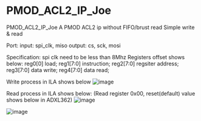 # PMOD_ACL2_IP_Joe
PMOD_ACL2_IP_Joe
A PMOD ACL2 ip without FIFO/brust read
Simple write & read

Port: 
input:  spi_clk, miso
output: cs, sck, mosi

Specification:
spi clk need to be less than 8Mhz
Registers offset shows below:
reg0[0]	load;
reg1[7:0]	instruction;
reg2[7:0]	regsiter address;
reg3[7:0]	data write;
reg4[7:0]	data read;


Write process in ILA shows below
![image](https://user-images.githubusercontent.com/102744628/179319117-75381ef5-71a9-4c3b-afc9-8df2b577546d.png)

Read process in ILA shows below:
(Read register 0x00, reset(default) value shows below in ADXL362)
![image](https://user-images.githubusercontent.com/102744628/179319374-a3c6399f-d139-4607-9090-14f406103fc0.png)

![image](https://user-images.githubusercontent.com/102744628/179319226-86b44868-caba-4cc0-8c25-fce86ce21fb9.png)

